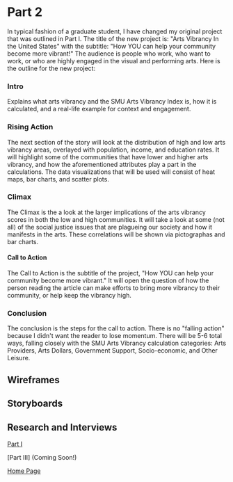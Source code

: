 # Part 2

In typical fashion of a graduate student, I have changed my original project that was outlined in Part I. The title of the new project is: "Arts Vibrancy In the United States" with the subtitle: "How YOU can help your community become more vibrant!" The audience is people who work, who want to work, or who are highly engaged in the visual and performing arts.
Here is the outline for the new project:

### Intro
Explains what arts vibrancy and the SMU Arts Vibrancy Index is, how it is calculated, and a real-life example for context and engagement.

### Rising Action
The next section of the story will look at the distribution of high and low arts vibrancy areas, overlayed with population, income, and education rates. It will highlight some of the communities that have lower and higher arts vibrancy, and how the aforementioned attributes play a part in the calculations. The data visualizations that will be used will consist of heat maps, bar charts, and scatter plots. 

### Climax
The Climax is the a look at the larger implications of the arts vibrancy scores in both the low and high communities. It will take a look at some (not all) of the social justice issues that are plagueing our society and how it manifests in the arts. These correlations will be shown via pictographas and bar charts.

#### Call to Action
The Call to Action is the subtitle of the project, "How YOU can help your community become more vibrant." It will open the question of how the person reading the article can make efforts to bring more vibrancy to their community, or help keep the vibrancy high.

### Conclusion
The conclusion is the steps for the call to action. There is no "falling action" because I didn't want the reader to lose momentum. There will be 5-6 total ways, falling closely with the SMU Arts Vibrancy calculation categories: Arts Providers, Arts Dollars, Government Support, Socio-economic, and Other Leisure.

## Wireframes

## Storyboards

## Research and Interviews


[Part I](/finalproject_part1.md)

[Part III] (Coming Soon!)

[Home Page](/README.md)
